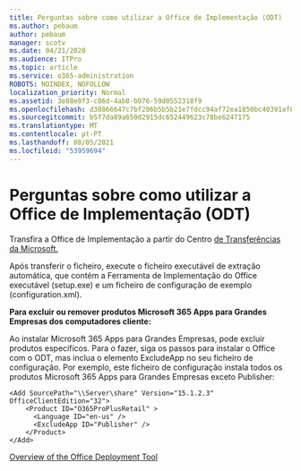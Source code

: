 ```yaml
---
title: Perguntas sobre como utilizar a Office de Implementação (ODT)
ms.author: pebaum
author: pebaum
manager: scotv
ms.date: 04/21/2020
ms.audience: ITPro
ms.topic: article
ms.service: o365-administration
ROBOTS: NOINDEX, NOFOLLOW
localization_priority: Normal
ms.assetid: 3e88e0f3-c86d-4ab8-b076-59d0552318f9
ms.openlocfilehash: d38866647c7bf286b5b5b21e7fdcc94af72ea1850bc40391af077aa230b8b4fd
ms.sourcegitcommit: b5f7da89a650d2915dc652449623c78be6247175
ms.translationtype: MT
ms.contentlocale: pt-PT
ms.lasthandoff: 08/05/2021
ms.locfileid: "53959694"
---
```

# <a name="questions-about-how-to-use-the-office-deployment-tool-odt"></a>Perguntas sobre como utilizar a Office de Implementação (ODT)

Transfira a Office de Implementação a partir do Centro [de Transferências da Microsoft.](https://go.microsoft.com/fwlink/p/?LinkID=626065)
  
Após transferir o ficheiro, execute o ficheiro executável de extração automática, que contém a Ferramenta de Implementação do Office executável (setup.exe) e um ficheiro de configuração de exemplo (configuration.xml).
  
 **Para excluir ou remover produtos Microsoft 365 Apps para Grandes Empresas dos computadores cliente:**
  
Ao instalar Microsoft 365 Apps para Grandes Empresas, pode excluir produtos específicos. Para o fazer, siga os passos para instalar o Office com o ODT, mas inclua o elemento ExcludeApp no seu ficheiro de configuração. Por exemplo, este ficheiro de configuração instala todos os produtos Microsoft 365 Apps para Grandes Empresas exceto Publisher:
  
```
<Add SourcePath="\\Server\share" Version="15.1.2.3" OfficeClientEdition="32">
    <Product ID="O365ProPlusRetail" >
      <Language ID="en-us" />
      <ExcludeApp ID="Publisher" />
    </Product>
</Add>
```

[Overview of the Office Deployment Tool](https://docs.microsoft.com/deployoffice/overview-office-deployment-tool)
  

